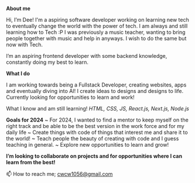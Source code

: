 **About me**

Hi, I’m Dee! I'm a aspiring software developer working on learning new tech to eventually change the world with the power of tech. I am always and still learning how to Tech :P
I was previously a music teacher, wanting to bring people together with music and help in anyways. I wish to do the same but now with Tech.

I’m an aspiring frontend developer with some backend knowledge, constantly doing my best to learn.

**What I do**

I am working towards being a Fullstack Developer, creating websites, apps and eventually diving into AI! I create ideas to designs and designs to life. 
Currently looking for opportunities to learn and work!

What I know and am still learning!
_HTML, CSS, JS, React.js, Next.js, Node.js_

**Goals for 2024**
~ For 2024, I wanted to find a mentor to keep myself on the right track and be able to be the best version in the work force and for my daily life
~ Create things with code of things that interest me and share it to the world! 
~ Teach people the beauty of creating with code and I guess teaching in general.
~ Explore new opportunities to learn and grow!


**I’m looking to collaborate on projects and for opportunities where I can learn from the best!**

📫 How to reach me; cwcw1056@gmail.com

<!---
CwCw0/CwCw0 is a ✨ special ✨ repository because its `README.md` (this file) appears on your GitHub profile.
You can click the Preview link to take a look at your changes.
--->
